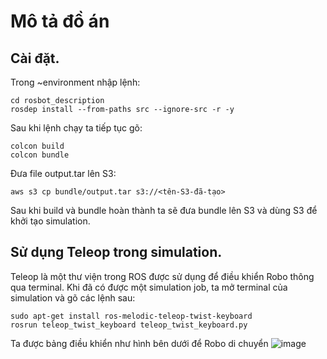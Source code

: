 # Mô tả đồ án
## Cài đặt. ## 
Trong ~environment nhập lệnh:
```
cd rosbot_description
rosdep install --from-paths src --ignore-src -r -y
```
Sau khi lệnh chạy ta tiếp tục gõ:
```
colcon build
colcon bundle
```
Đưa file output.tar lên S3:
```
aws s3 cp bundle/output.tar s3://<tên-S3-đã-tạo>
```
Sau khi build và bundle hoàn thành ta sẽ đưa bundle lên S3 và dùng S3 để khởi tạo simulation.

## Sử dụng Teleop trong simulation. ##
Teleop là một thư viện trong ROS được sử dụng để điều khiển Robo thông qua terminal.
Khi đã có được một simulation job, ta mở terminal của simulation và gõ các lệnh sau:
```
sudo apt-get install ros-melodic-teleop-twist-keyboard
rosrun teleop_twist_keyboard teleop_twist_keyboard.py
```
Ta được bảng điều khiển như hình bên dưới để Robo di chuyển
![image](https://user-images.githubusercontent.com/72614237/143812864-f30b9062-9cd6-400c-83cd-bba822ee4866.png)
